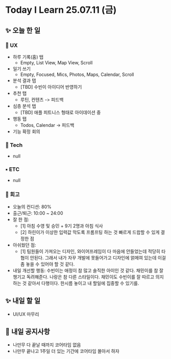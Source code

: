 # Today I Learn 25.07.11 (금)

## ✨ 오늘 한 일
### 🔹 UX
* 하루 기록(홈) 탭
    * Empty, List View, Map View, Scroll
* 일기 쓰기
    * Empty, Focused, Mics, Photos, Maps, Calendar, Scroll
* 분석 결과 탭
    * [TBD] 수빈이 아이디어 반영하기
* 추천 탭
    * 루틴, 컨텐츠 -> 피드백
* 심층 분석 탭
    * [TBD] 애플 피트니스 형태로 아이데이션 중
* 행동 탭
    * Todos, Calendar -> 피드백
* 기능 확정 회의

### 🔸 Tech
 * null

### ▪️ ETC
 * null

### 📍 회고
 * 오늘의 컨디션: 80%
 * 출근/퇴근: 10:00 ~ 24:00
 * 잘 한 점:
    * [1] 아침 수영 및 승민 + 9기 2명과 아침 식사
    * [2] 하린이가 이상한 입력값 막도록 프롬프팅 하는 것 빠르게 드랍할 수 있게 결정한 점
 * 아쉬웠던 점: 
    * [1] 팀원들이 가져오는 디자인, 와이어프레임이 다 마음에 안들었는데 적당히 타협이 안된다. 그래서 내가 자꾸 개발에 못들어가고 디자인에 얽메여 있는데 이걸 좀 놓을 수 있어야 할 것 같다.
 * 내일 개선할 행동: 수빈이는 애정이 참 많고 솔직한 아이인 것 같다. 채민이를 참 잘 챙기고 독려해준다. 나랑은 참 다른 스타일이다. 채민이도 수빈이를 잘 따르고 의지하는 것 같아서 다행이다. 한시름 놓이고 내 할일에 집중할 수 있기를.


## ✨ 내일 할 일
 * UI/UX 마무리


## 📢 내일 공지사항
 * 나만무 다 끝날 때까지 코어타임 없음
 * 나만무 끝나고 1주일 더 있는 기간에 코어타임 몰아서 하자
